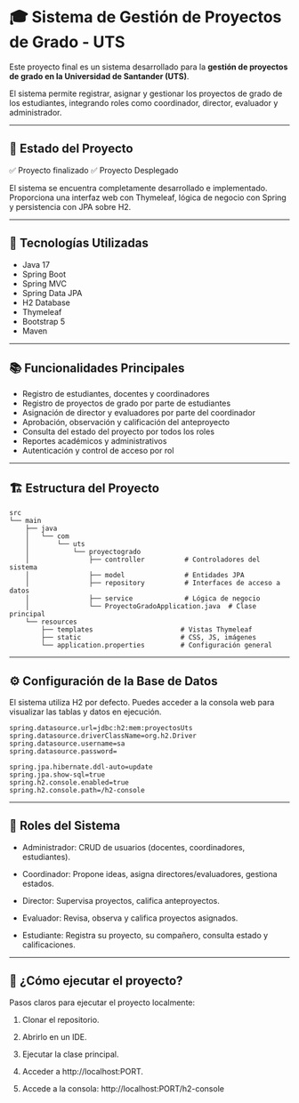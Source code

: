 # 🎓 Sistema de Gestión de Proyectos de Grado - UTS

Este proyecto final es un sistema desarrollado para la **gestión de proyectos de grado en la Universidad de Santander (UTS)**.  

El sistema permite registrar, asignar y gestionar los proyectos de grado de los estudiantes, integrando roles como coordinador, director, evaluador y administrador.

---

## 📌 Estado del Proyecto

✅ Proyecto finalizado
✅ Proyecto Desplegado

El sistema se encuentra completamente desarrollado e implementado. Proporciona una interfaz web con Thymeleaf, lógica de negocio con Spring y persistencia con JPA sobre H2.

---

## 🚀 Tecnologías Utilizadas

- Java 17
- Spring Boot
- Spring MVC
- Spring Data JPA
- H2 Database
- Thymeleaf
- Bootstrap 5
- Maven

---

## 📚 Funcionalidades Principales

- Registro de estudiantes, docentes y coordinadores
- Registro de proyectos de grado por parte de estudiantes
- Asignación de director y evaluadores por parte del coordinador
- Aprobación, observación y calificación del anteproyecto
- Consulta del estado del proyecto por todos los roles
- Reportes académicos y administrativos
- Autenticación y control de acceso por rol

---

## 🏗️ Estructura del Proyecto

```plaintext
src
└── main
    ├── java
    │   └── com
    │       └── uts
    │           └── proyectogrado
    │               ├── controller          # Controladores del sistema
    │               ├── model               # Entidades JPA
    │               ├── repository          # Interfaces de acceso a datos
    │               ├── service             # Lógica de negocio
    │               └── ProyectoGradoApplication.java  # Clase principal
    └── resources
        ├── templates                      # Vistas Thymeleaf
        ├── static                         # CSS, JS, imágenes
        └── application.properties         # Configuración general
```
---
## ⚙️ Configuración de la Base de Datos
El sistema utiliza H2 por defecto. Puedes acceder a la consola web para visualizar las tablas y datos en ejecución.
```
spring.datasource.url=jdbc:h2:mem:proyectosUts
spring.datasource.driverClassName=org.h2.Driver
spring.datasource.username=sa
spring.datasource.password=

spring.jpa.hibernate.ddl-auto=update
spring.jpa.show-sql=true
spring.h2.console.enabled=true
spring.h2.console.path=/h2-console
```
---

## 👥 Roles del Sistema
- Administrador: CRUD de usuarios (docentes, coordinadores, estudiantes).

- Coordinador: Propone ideas, asigna directores/evaluadores, gestiona estados.

- Director: Supervisa proyectos, califica anteproyectos.

- Evaluador: Revisa, observa y califica proyectos asignados.

- Estudiante: Registra su proyecto, su compañero, consulta estado y calificaciones.

---

## 🚀 ¿Cómo ejecutar el proyecto?
Pasos claros para ejecutar el proyecto localmente:

1. Clonar el repositorio.

2. Abrirlo en un IDE.

3. Ejecutar la clase principal.

4. Acceder a http://localhost:PORT.

5. Accede a la consola: http://localhost:PORT/h2-console


